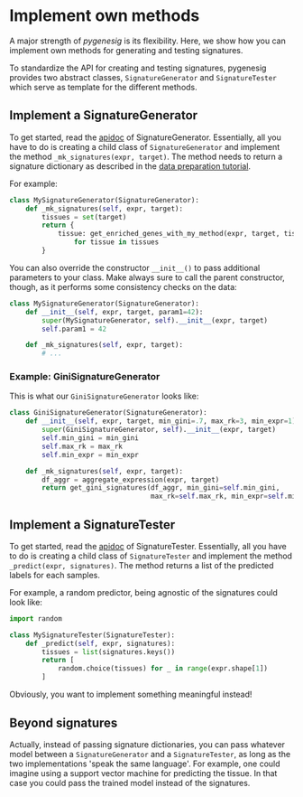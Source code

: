 # Implement own methods 

A major strength of *pygenesig* is its flexibility. Here, we show how you can implement own methods for generating and testing signatures. 

To standardize the API for creating and testing signatures, pygenesig provides two abstract classes, `SignatureGenerator` and `SignatureTester` which serve as template for the different methods. 

## Implement a SignatureGenerator
To get started, read the [apidoc](apidoc.html) of SignatureGenerator. Essentially, all you have to do is creating a child class of `SignatureGenerator` and implement the method `_mk_signatures(expr, target)`. 
The method needs to return a signature dictionary as described in the [data preparation tutorial](prepare_data.html).

For example:

```python
class MySignatureGenerator(SignatureGenerator): 
    def _mk_signatures(self, expr, target):
        tissues = set(target)
        return {
            tissue: get_enriched_genes_with_my_method(expr, target, tissue)
                for tissue in tissues
        }
```

You can also override the constructor `__init__()` to pass additional parameters to your class. 
Make always sure to call the parent constructor, though, as it performs some consistency checks on the data: 

```python
class MySignatureGenerator(SignatureGenerator):
    def __init__(self, expr, target, param1=42):
        super(MySignatureGenerator, self).__init__(expr, target)
        self.param1 = 42

    def _mk_signatures(self, expr, target):
        # ...
```


### Example: GiniSignatureGenerator
This is what our `GiniSignatureGenerator` looks like: 

```python
class GiniSignatureGenerator(SignatureGenerator):
    def __init__(self, expr, target, min_gini=.7, max_rk=3, min_expr=1):
        super(GiniSignatureGenerator, self).__init__(expr, target)
        self.min_gini = min_gini
        self.max_rk = max_rk
        self.min_expr = min_expr

    def _mk_signatures(self, expr, target):
        df_aggr = aggregate_expression(expr, target)
        return get_gini_signatures(df_aggr, min_gini=self.min_gini,
                                   max_rk=self.max_rk, min_expr=self.min_expr)
```

## Implement a SignatureTester
To get started, read the [apidoc](apidoc.html) of SignatureTester. Essentially, all you have to do is creating a child class of `SignatureTester` and implement the method `_predict(expr, signatures)`. 
The method returns a list of the predicted labels for each samples. 

For example, a random predictor, being agnostic of the signatures could look like:
```python
import random 

class MySignatureTester(SignatureTester):
    def _predict(self, expr, signatures): 
        tissues = list(signatures.keys())
        return [
            random.choice(tissues) for _ in range(expr.shape[1])
        ]

```

Obviously, you want to implement something meaningful instead!

## Beyond signatures
Actually, instead of passing signature dictionaries, you can pass whatever model between a `SignatureGenerator` and a `SignatureTester`, as long as the two implementations 'speak the same language'. For example, one could imagine using a support vector machine for predicting the tissue. In that case you could pass the trained model instead of the signatures.  
